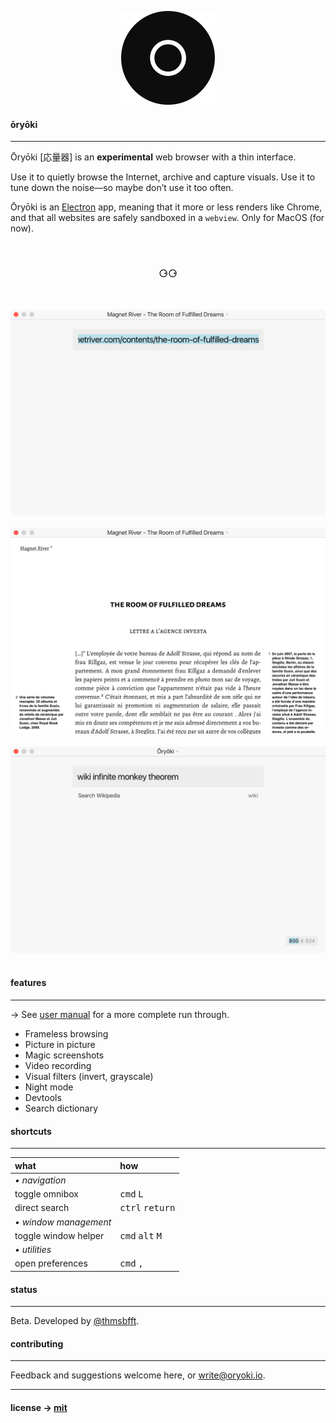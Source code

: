 <p align='center'>
  <img src='./icon.png' width='150'/>
</p>

#### ōryōki

---

Ōryōki [応量器] is an **experimental** web browser with a thin interface.

Use it to quietly browse the Internet, archive and capture visuals. Use it to tune down the noise—so maybe don’t use it too often.

Ōryōki is an [Electron](https://electron.atom.io/) app, meaning that it more or less renders like Chrome, and that all websites are safely sandboxed in a `webview`. Only for MacOS (for now).

<br />

<h3 align='center'>⚆⚆</h3>

<br />

<p align='center'>
	<img src='./oryoki-1.png' width='800'/>
	<br /><br />
	<img src='./oryoki-2.png' width='800'/>
	<br /><br />
	<img src='./oryoki-3.png' width='800'/>
	<br /><br />
</p>

#### features

---

→ See [user manual](https://github.com/thmsbfft/oryoki/blob/master/USER-MANUAL.md) for a more complete run through.

* Frameless browsing
* Picture in picture
* Magic screenshots
* Video recording
* Visual filters (invert, grayscale)
* Night mode
* Devtools
* Search dictionary

#### shortcuts

---

| what                               | how                                              |
| :----------------------------------| :------------------------------------------------|
| *• navigation*                       |                                                  |
| toggle omnibox                     | <kbd>cmd</kbd> <kbd>L</kbd>                      |
| direct search                      | <kbd>ctrl</kbd> <kbd>return</kbd>                |
| *• window management*                |                                                  |
| toggle window helper               | <kbd>cmd</kbd> <kbd>alt</kbd> <kbd>M</kbd>       |
| *• utilities*                        |                                                  |
| open preferences                   | <kbd>cmd</kbd> <kbd>,</kbd>                      |

#### status

---

Beta. Developed by [@thmsbfft](https://twitter.com/thmsbfft).

#### contributing

---

Feedback and suggestions welcome here, or write@oryoki.io.

---

#### license → [mit](LICENSE.md)